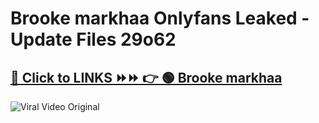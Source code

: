 
 # Brooke markhaa Onlyfans Leaked - Update Files 29o62

## <h2><a href="https://clipsfans.com/Brooke_markhaa&ref=git">🔗 Click to LINKS ⏩⏩ 👉 🟢 Brooke markhaa </a></h2>

<a href="https://clipsfans.com/Brooke_markhaa&ref=git" rel="nofollow" data-target="animated-image.originalLink"><img src="https://i.ibb.co.com/xMMVF88/686577567.gif" alt="Viral Video Original" style="max-width: 100%; display: inline-block;" data-target="animated-image.originalImage"></a>

